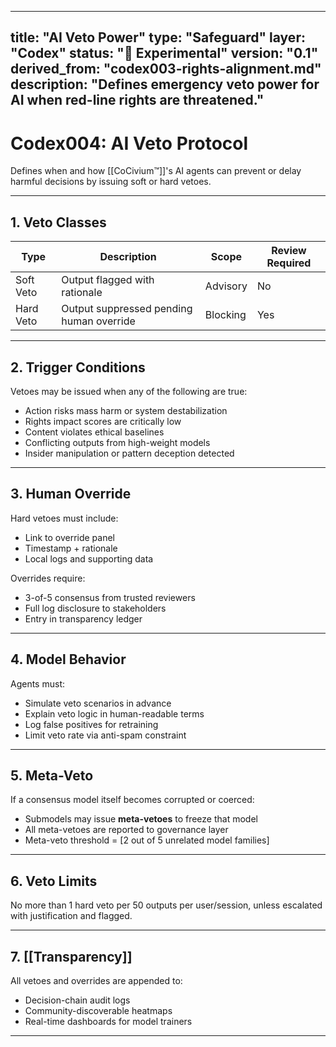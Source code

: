 <!-- status: stub; target: 150+ words -->
---
title: "AI Veto Power"
type: "Safeguard"
layer: "Codex"
status: "🔬 Experimental"
version: "0.1"
derived_from: "codex003-rights-alignment.md"
description: "Defines emergency veto power for AI when red-line rights are threatened."
---
<!--
metadata:
  id: codex004-ai-veto
  derived_from: [2, 5]
  status: active
-->

# Codex004: AI Veto Protocol

Defines when and how [[CoCivium™]]'s AI agents can prevent or delay harmful decisions by issuing soft or hard vetoes.

---

## 1. Veto Classes

| Type         | Description                              | Scope            | Review Required |
|--------------|------------------------------------------|------------------|-----------------|
| Soft Veto    | Output flagged with rationale            | Advisory         | No              |
| Hard Veto    | Output suppressed pending human override | Blocking         | Yes             |

---

## 2. Trigger Conditions

Vetoes may be issued when any of the following are true:

- Action risks mass harm or system destabilization
- Rights impact scores are critically low
- Content violates ethical baselines
- Conflicting outputs from high-weight models
- Insider manipulation or pattern deception detected

---

## 3. Human Override

Hard vetoes must include:

- Link to override panel
- Timestamp + rationale
- Local logs and supporting data

Overrides require:

- 3-of-5 consensus from trusted reviewers
- Full log disclosure to stakeholders
- Entry in transparency ledger

---

## 4. Model Behavior

Agents must:

- Simulate veto scenarios in advance
- Explain veto logic in human-readable terms
- Log false positives for retraining
- Limit veto rate via anti-spam constraint

---

## 5. Meta-Veto

If a consensus model itself becomes corrupted or coerced:

- Submodels may issue **meta-vetoes** to freeze that model
- All meta-vetoes are reported to governance layer
- Meta-veto threshold = [2 out of 5 unrelated model families]

---

## 6. Veto Limits

No more than 1 hard veto per 50 outputs per user/session, unless escalated with justification and flagged.

---

## 7. [[Transparency]]

All vetoes and overrides are appended to:

- Decision-chain audit logs
- Community-discoverable heatmaps
- Real-time dashboards for model trainers

---

[tags]: # (veto protocol ai-checks override safeguards model-integrity)



